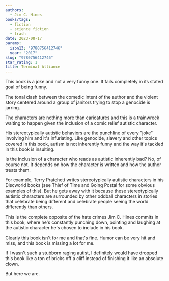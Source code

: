 ```yaml
---
authors:
  - Jim C. Hines
books/tags:
  - fiction
  - science fiction
  - trash
date: 2023-08-17
params:
  isbn13: "9780756412746"
  year: "2017"
slug: "9780756412746"
star_rating: 1
title: Terminal Alliance
---
```


This book is a joke and not a very funny one. It fails completely in its stated goal of being funny.

The tonal clash between the comedic intent of the author and the violent story centered around a group of janitors trying to stop a genocide is jarring.

The characters are nothing more than caricatures and this is a trainwreck waiting to happen given the inclusion of a comic relief autistic character.

<!--more-->

His stereotypically autistic behaviors are the punchline of every "joke" involving him and it's infuriating. Like genocide, slavery and other topics covered in this book, autism is not inherently funny and the way it's tackled in this book is insulting.

Is the inclusion of a character who reads as autistic inherently bad? No, of course not. It depends on how the character is written and how the author treats them.

For example, Terry Pratchett writes stereotypically autistic characters in his Discworld books (see Thief of Time and Going Postal for some obvious examples of this). But he gets away with it because these stereotypically autistic characters are surrounded by other oddball characters in stories that celebrate being different and celebrate people seeing the world differently than others.

This is the complete opposite of the hate crimes Jim C. Hines commits in this book, where he's constantly punching down, pointing and laughing at the autistic character he's chosen to include in his book.

Clearly this book isn't for me and that's fine. Humor can be very hit and miss, and this book is missing a lot for me.

If I wasn't such a stubborn raging autist, I definitely would have dropped this book like a ton of bricks off a cliff instead of finishing it like an absolute clown.

But here we are.
